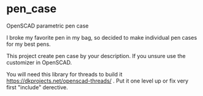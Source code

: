 # pen_case
OpenSCAD parametric pen case

I broke my favorite pen in my bag, so decided to make individual pen cases for my best pens.

This project create pen case by your description. If you unsure use the customizer in OpenSCAD.

You will need this library for threads to build it https://dkprojects.net/openscad-threads/ . Put it one level up or fix very first "include" derective.
